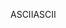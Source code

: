 <span data-ttu-id="b6515-101">ASCII</span><span class="sxs-lookup"><span data-stu-id="b6515-101">ASCII</span></span>